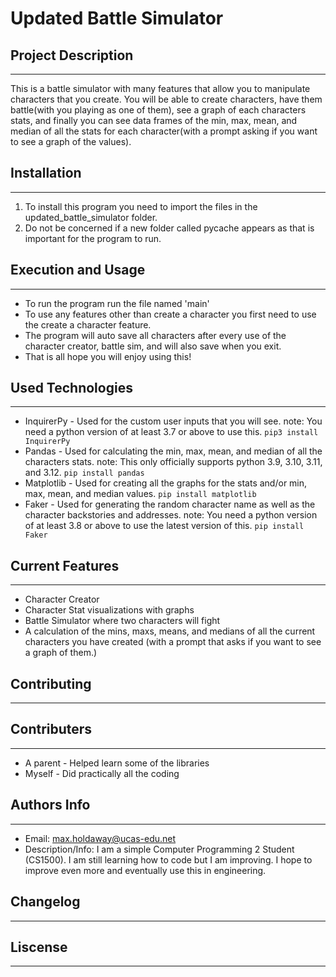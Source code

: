 # Updated Battle Simulator

## Project Description
---
This is a battle simulator with many features that allow you to manipulate characters that you create. You will be able to create characters, have them battle(with you playing as one of them), see a graph of each characters stats, and finally you can see data frames of the min, max, mean, and median of all the stats for each character(with a prompt asking if you want to see a graph of the values).  

## Installation
---
1. To install this program you need to import the files in the updated_battle_simulator folder.
2. Do not be concerned if a new folder called pycache appears as that is important for the program to run.   

## Execution and Usage
---

+ To run the program run the file named 'main'
+ To use any features other than create a character you first need to use the create a character feature.
+ The program will auto save all characters after every use of the character creator, battle sim, and will also save when you exit.
+ That is all hope you will enjoy using this!  

## Used Technologies
---

+ InquirerPy - Used for the custom user inputs that you will see. note: You need a python version of at least 3.7 or above to use this.
`pip3 install InquirerPy`
+ Pandas - Used for calculating the min, max, mean, and median of all the characters stats. note: This only officially supports python 3.9, 3.10, 3.11, and 3.12.
`pip install pandas`
+ Matplotlib - Used for creating all the graphs for the stats and/or min, max, mean, and median values.
`pip install matplotlib`
+ Faker - Used for generating the random character name as well as the character backstories and addresses. note: You need a python version of at least 3.8 or above to use the latest version of this.
`pip install Faker`  

## Current Features
---
+ Character Creator
+ Character Stat visualizations with graphs
+ Battle Simulator where two characters will fight
+ A calculation of the mins, maxs, means, and medians of all the current characters you have created (with a prompt that asks if you want to see a graph of them.)  

## Contributing
---
  
## Contributers
---

+ A parent - Helped learn some of the libraries
+ Myself - Did practically all the coding  

## Authors Info
---

+ Email: max.holdaway@ucas-edu.net
+ Description/Info:
I am a simple Computer Programming 2 Student (CS1500). I am still learning how to code but I am improving. I hope to improve even more and eventually use this in engineering.  

## Changelog
---
  
## Liscense
---
